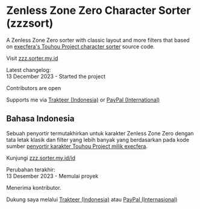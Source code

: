 # Zenless Zone Zero Character Sorter (zzzsort)
A Zenless Zone Zero sorter with classic layout and more filters that based on [execfera's Touhou Project character sorter](https://tohosort.frelia.my/) source code.

Visit [zzz.sorter.my.id](https://zzz.sorter.my.id/)

Latest changelog:<br>
13 December 2023 - Started the project

Contributors are open

Supports me via [Trakteer (Indonesia)](https://trakteer.id/ufalsalman/tip) or [PayPal (International)](https://paypal.me/ufalsalman)

## Bahasa Indonesia

Sebuah penyortir termutakhirkan untuk karakter Zenless Zone Zero dengan tata letak klasik dan  filter yang lebih banyak yang berdasarkan pada kode sumber [penyortir karakter Touhou Project milik execfera](https://tohosort.frelia.my/).

Kunjungi [zzz.sorter.my.id/id](https://zzz.sorter.my.id/id)

Perubahan terakhir:<br>
13 Desember 2023 - Memulai proyek

Menerima kontributor.

Dukung saya melalui [Trakteer (Indonesia)](https://trakteer.id/ufalsalman/tip) atau [PayPal (Internasional)](https://paypal.me/ufalsalman)
